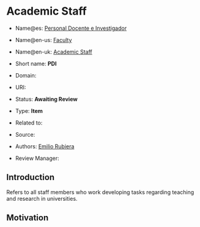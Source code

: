 # Academic Staff

* Name@es: [Personal Docente e Investigador]()

* Name@en-us: [Faculty]()

* Name@en-uk: [Academic Staff]()

* Short name: **PDI** 

* Domain: 

* URI: 

* Status: **Awaiting Review**

* Type: **Item**

* Related to: 

* Source: 

* Authors: [Emilio Rubiera](https://github.com/spitxa)

* Review Manager:

## Introduction

Refers to all staff members who work developing tasks regarding teaching and research in 
universities. 


## Motivation

  